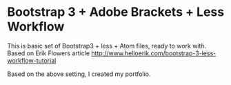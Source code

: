 # Bootstrap 3 + Adobe Brackets + Less Workflow 

This is basic set of Bootstrap3 + less + Atom files, ready to work with.
Based on Erik Flowers article http://www.helloerik.com/bootstrap-3-less-workflow-tutorial

Based on the above setting, I created my portfolio.
